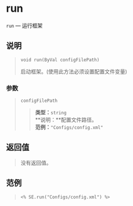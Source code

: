 run
===
`run` &mdash; 运行框架

## 说明  
>     void run(ByVal configFilePath)
> 启动框架。(使用此方法必须设置配置文件变量)

### 参数
> `configFilePath`  
>> **类型：**`string`  
>> **说明：**配置文件路径。  
>> **范例：**`"Configs/config.xml"`

## 返回值
> 没有返回值。

## 范例
>     <% SE.run("Configs/config.xml") %>